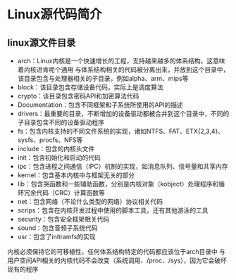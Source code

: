 # Linux源代码简介
## linux源文件目录
+ arch：Linux内核是一个快速增长的工程，支持越来越多的体系结构，这意味着内核进肯呢个通用
与体系结构相关的代码被分离出来，并放到这个目录中，该目录包含与处理器相关的子目录，例如alpha、arm、mips等
+ block：该目录包含存储设备代码，实际上是调度算法
+ crypto：该目录包含密码API和加密算法代码
+ Documentation：包含不同框架和子系统所使用的API的描述
+ drivers：最重要的目录，不断增加的设备驱动都被合并到这个目录中，不同的子目录包含不同的设备驱动程序
+ fs：包含内核支持的不同文件系统的实现，诸如NTFS、FAT、ETX{2,3,4}、sysfs、procfs、NFS等
+ include：包含的内核头文件
+ init：包含初始化和启动的代码
+ ipc：包含进程之间通信（IPC）机制的实现，如消息队列、信号量和共享内存
+ kernel：包含基本内核中与框架无关的部分
+ lib：包含哭函数和一些辅助函数，分别是内核对象（kobject）处理程序和循环冗余代码（CRC）计算函数等
+ net：包含网络（不论什么类型的网络）协议相关代码
+ scrips：包含在内核开发过程中使用的脚本工具，还有其他游泳的工具
+ security：包含安全框架相关代码
+ sound：包含音频子系统代码
+ usr：包含了initramfs的实现

内核必须保持它的可移植性，任何体系结构特定的代码都应该位于arch目录中
与用户空间API相关的内核代码不会改变（系统调用、/proc、/sys），因为它会破坏现有的程序

